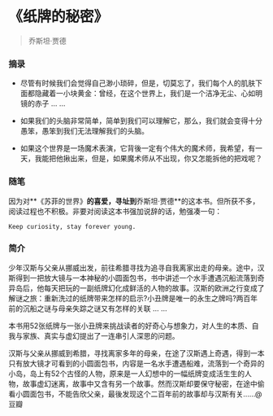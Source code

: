 # 《纸牌的秘密》
> 乔斯坦·贾德

### 摘录

- 尽管有时候我们会觉得自己渺小琐碎，但是，切莫忘了，我们每个人的肌肤下面都隐藏着一小块黄金：曾经，在这个世界上，我们是一个洁净无尘、心如明镜的赤子 … …

- 如果我们的头脑非常简单，简单到我们可以理解它，那么，我们就会变得十分愚笨，愚笨到我们无法理解我们的头脑。

- 如果这个世界是一场魔术表演，它背後一定有个伟大的魔术师，我希望，有一天，我能把他揪出来，但是，如果魔术师从不出现，你又怎能拆他的把戏呢？

### 随笔

因为对**《苏菲的世界》**的喜爱，寻址到**乔斯坦·贾德**的这本书。但所获不多，阅读过程也不积极。非要对阅读这本书强加说辞的话，勉强凑一句：

    Keep curiosity, stay forever young.

### 简介

少年汉斯与父亲从挪威出发，前往希腊寻找为追寻自我离家出走的母亲。途中，汉斯得到一把放大镜与一本神秘的小圆面包书，书中讲述一个水手遭遇沉船流落到奇异岛后，他每天把玩的一副纸牌幻化成鲜活的人物的故事。汉斯的欧洲之行变成了解谜之旅：重新洗过的纸牌带来怎样的启示?小丑牌是唯一的永生之牌吗?两百年前的沉船之谜与母亲失踪之谜又有怎样的关联 … …

本书用52张纸牌与一张小丑牌来挑战读者的好奇心与想象力，对人生的本质、自我与家族、真实与虚幻提出了一连串引人深思的问题。

汉斯与父亲从挪威到希腊，寻找离家多年的母亲，在途了汉斯遇上奇遇，得到一本只有放大镜才可看到的小圆面包书，内容是一名水手遭遇船难，流落到一个奇异的小岛，岛上有52个古怪的人物，原来是一人幻想中的一幅纸牌变成活生生的人物，故事虚幻迷离，故事中又含有另一个故事。然而汉斯却要保守秘密，在途中偷看小圆面包书，不能告欣父亲，最後发现这个二百年前的故事却与汉斯有关……@豆瓣
